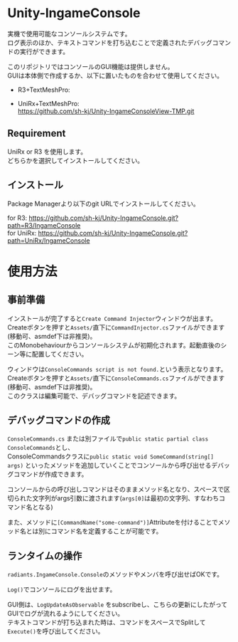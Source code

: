 # Unity-IngameConsole

実機で使用可能なコンソールシステムです。  
ログ表示のほか、テキストコマンドを打ち込むことで定義されたデバッグコマンドの実行ができます。

このリポジトリではコンソールのGUI機能は提供しません。  
GUIは本体側で作成するか、以下に置いたものを合わせて使用してください。

- R3+TextMeshPro:  

- UniRx+TextMeshPro:  
https://github.com/sh-kj/Unity-IngameConsoleView-TMP.git


## Requirement

UniRx or R3 を使用します。  
どちらかを選択してインストールしてください。

## インストール

Package Managerより以下のgit URLでインストールしてください。

for R3: https://github.com/sh-kj/Unity-IngameConsole.git?path=R3/IngameConsole  
for UniRx: https://github.com/sh-kj/Unity-IngameConsole.git?path=UniRx/IngameConsole  


# 使用方法

## 事前準備

インストールが完了すると`Create Command Injector`ウィンドウが出ます。  
Createボタンを押すと`Assets/`直下に`CommandInjector.cs`ファイルができます(移動可、asmdef下は非推奨)。  
このMonobehaviourからコンソールシステムが初期化されます。起動直後のシーン等に配置してください。

ウィンドウは`ConsoleCommands script is not found.`という表示となります。  
Createボタンを押すと`Assets/`直下に`ConsoleCommands.cs`ファイルができます(移動可、asmdef下は非推奨)。  
このクラスは編集可能で、デバッグコマンドを記述できます。

## デバッグコマンドの作成

`ConsoleCommands.cs` または別ファイルで`public static partial class ConsoleCommands`とし、  
ConsoleCommandsクラスに`public static void SomeCommand(string[] args)` といったメソッドを追加していくことでコンソールから呼び出せるデバッグコマンドが作成できます。

コンソールからの呼び出しコマンドはそのままメソッド名となり、スペースで区切られた文字列がargs引数に渡されます(`args[0]`は最初の文字列、すなわちコマンド名となる)

また、メソッドに`[CommandName("some-command")]`Attributeを付けることでメソッド名とは別にコマンド名を定義することが可能です。

## ランタイムの操作

`radiants.IngameConsole.Console`のメソッドやメンバを呼び出せばOKです。

`Log()`でコンソールにログを出せます。

GUI側は、`LogUpdateAsObservable` をsubscribeし、こちらの更新にしたがってGUIでログが流れるようにしてください。  
テキストコマンドが打ち込まれた時は、コマンドをスペースでSplitして`Execute()`を呼び出してください。
